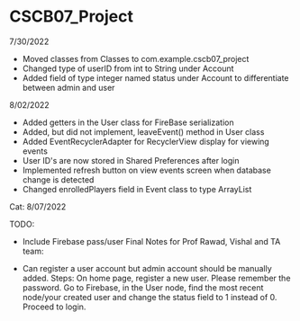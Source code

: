 # CSCB07_Project
7/30/2022
* Moved classes from Classes to com.example.cscb07_project
* Changed type of userID from int to String under Account
* Added field of type integer named status under Account to differentiate between admin and user

8/02/2022

* Added getters in the User class for FireBase serialization
* Added, but did not implement, leaveEvent() method in User class
* Added EventRecyclerAdapter for RecyclerView display for viewing events
* User ID's are now stored in Shared Preferences after login
* Implemented refresh button on view events screen when database change is detected
* Changed enrolledPlayers field in Event class to type ArrayList<String>

Cat:
8/07/2022


TODO:
- Include Firebase pass/user
Final Notes for Prof Rawad, Vishal and TA team:
* Can register a user account but admin account should be manually added.
Steps: On home page, register a new user. Please remember the password. Go to Firebase, in the User node, find the most recent node/your created user and change the status field to 1 instead of 0. Proceed to login.
